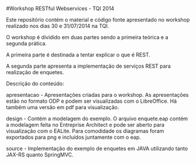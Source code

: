 #Workshop RESTful Webservices - TQI 2014

Este repositório contém o material e código fonte apresentado no workshop realizado nos dias 30 e 31/07/2014 na TQI.

O workshop é dividido em duas partes sendo a primeira teórica e a segunda prática.

A primeira parte é destinada a tentar explicar o que é REST.

A segunda parte apresenta a implementação de serviços REST para realização de enquetes.

Descrição do conteúdo:

apresentacao - Apresentações criadas para o workshop. As apresentações estão no formato ODP e podem ser visualizadas com o LibreOffice. Há também uma versão em pdf para visualização.

design - Contém a modelagem do exemplo. O arquivo enquete.eap contém a modelagem feita no Entreprise Architect e pode ser aberto para visualização com o EALite. Para comodidade os diagramas foram exportados para png e incluídos juntamente com o eap.

source - Implementação do exemplo de enquetes em JAVA utilizando tanto JAX-RS quanto SpringMVC.
